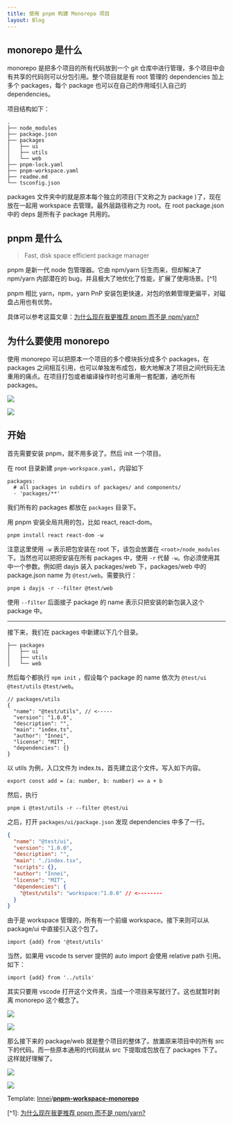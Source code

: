 ```yaml
---
title: 使用 pnpm 构建 Monorepo 项目
layout: Blog
---
```


## monorepo 是什么

monorepo 是把多个项目的所有代码放到一个 git 仓库中进行管理，多个项目中会有共享的代码则可以分包引用。整个项目就是有 root 管理的 dependencies 加上多个 packages，每个 package 也可以在自己的作用域引入自己的 dependencies。
<!--more-->
项目结构如下：

    .
    ├── node_modules
    ├── package.json
    ├── packages
    │   ├── ui
    │   ├── utils
    │   └── web
    ├── pnpm-lock.yaml
    ├── pnpm-workspace.yaml
    ├── readme.md
    └── tsconfig.json

packages 文件夹中的就是原本每个独立的项目(下文称之为 package )了，现在放在一起用 workspace 去管理。最外层路径称之为 root。在 root package.json 中的 deps 是所有子 package 共用的。

## pnpm 是什么

> Fast, disk space efficient package manager

pnpm 是新一代 node 包管理器。它由 npm/yarn 衍生而来，但却解决了 npm/yarn 内部潜在的 bug，并且极大了地优化了性能，扩展了使用场景。\[^1\]

pnpm 相比 yarn，npm，yarn PnP 安装包更快速，对包的依赖管理更偏平，对磁盘占用也有优势。

具体可以参考这篇文章：[为什么现在我更推荐 pnpm 而不是 npm/yarn?](https://link.zhihu.com/?target=https%3A//jishuin.proginn.com/p/763bfbd3bcff)

## 为什么要使用 monorepo

使用 monorepo 可以把原本一个项目的多个模块拆分成多个 packages，在 packages 之间相互引用，也可以单独发布成包，极大地解决了项目之间代码无法重用的痛点。在项目打包或者编译操作时也可重用一套配置，通吃所有 packages。

![](https://pic1.zhimg.com/v2-f4d4b28efed3b84db227b70d3b805df0_b.jpg)

![](https://pic1.zhimg.com/80/v2-f4d4b28efed3b84db227b70d3b805df0_720w.jpg)

## 开始

首先需要安装 pnpm，就不用多说了。然后 init 一个项目。

在 root 目录新建 `pnpm-workspace.yaml`，内容如下

    packages:
      # all packages in subdirs of packages/ and components/
      - 'packages/**'

我们所有的 packages 都放在 `packages` 目录下。

用 pnpm 安装全局共用的包，比如 react, react-dom。

    pnpm install react react-dom -w

注意这里使用 `-w` 表示把包安装在 root 下，该包会放置在 `<root>/node_modules` 下。当然也可以把把安装在所有 packages 中，使用 `-r` 代替 `-w`。你必须使用其中一个参数。例如把 dayjs 装入 packages/web 下，packages/web 中的 package.json name 为 `@test/web`。需要执行：

    pnpm i dayjs -r --filter @test/web

使用 `--filter` 后面接子 package 的 name 表示只把安装的新包装入这个 package 中。

---

接下来，我们在 packages 中新建以下几个目录。

    ├── packages
    │   ├── ui
    │   ├── utils
    │   └── web

然后每个都执行 `npm init` ，假设每个 package 的 name 依次为 `@test/ui` `@test/utils` `@test/web`。

    // packages/utils
    {
      "name": "@test/utils", // <-----
      "version": "1.0.0",
      "description": "",
      "main": "index.ts",
      "author": "Innei",
      "license": "MIT",
      "dependencies": {}
    }

以 utils 为例，入口文件为 index.ts，首先建立这个文件。写入如下内容。

    export const add = (a: number, b: number) => a + b

然后，执行

    pnpm i @test/utils -r --filter @test/ui

之后，打开 `packages/ui/package.json` 发现 dependencies 中多了一行。
```json
{
  "name": "@test/ui",
  "version": "1.0.0",
  "description": "",
  "main": "./index.tsx",
  "scripts": {},
  "author": "Innei",
  "license": "MIT",
  "dependencies": {
    "@test/utils": "workspace:^1.0.0" // <--------
  }
}
```

由于是 workspace 管理的，所有有一个前缀 workspace。接下来则可以从 package/ui 中直接引入这个包了。

    import {add} from '@test/utils'

当然，如果用 vscode ts server 提供的 auto import 会使用 relative path 引用。如下：

    import {add} from '../utils'

其实只要用 vscode 打开这个文件夹，当成一个项目来写就行了。这也就暂时剥离 monorepo 这个概念了。

![](https://pic3.zhimg.com/v2-19249cc55e2be4c063724c930f32236a_b.jpg)

![](https://pic3.zhimg.com/80/v2-19249cc55e2be4c063724c930f32236a_720w.jpg)

那么接下来的 package/web 就是整个项目的整体了。放置原来项目中的所有 src 下的代码。而一些原本通用的代码就从 src 下提取成包放在了 packages 下了。这样就好理解了。

![](https://pic3.zhimg.com/v2-c0a6499294e8efb186295b6098cde2e6_b.jpg)

![](https://pic3.zhimg.com/80/v2-c0a6499294e8efb186295b6098cde2e6_720w.jpg)

Template: [Innei](https://link.zhihu.com/?target=https%3A//github.com/Innei)/**[pnpm-workspace-monorepo](https://link.zhihu.com/?target=https%3A//github.com/Innei/pnpm-workspace-monorepo)**

\[^1\]: [为什么现在我更推荐 pnpm 而不是 npm/yarn?](https://link.zhihu.com/?target=https%3A//jishuin.proginn.com/p/763bfbd3bcff)
